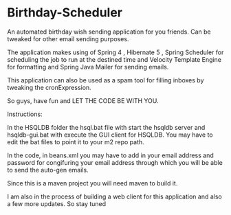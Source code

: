 # Birthday-Scheduler
An automated birthday wish sending application for you friends. Can be tweaked for other email sending purposes.

The application makes using of Spring 4 , Hibernate 5 , Spring Scheduler for scheduling the job to run at the destined time and Velocity Template Engine for formatting and Spring Java Mailer for sending emails.

This application can also be used as a spam tool for filling inboxes by tweaking the cronExpression.

So guys, have fun and LET THE CODE BE WITH YOU.

Instructions:

In the HSQLDB folder the hsql.bat file with start the hsqldb server and hsqldb-gui.bat with execute the GUI client for HSQLDB.
You may have to edit the bat files to point it to your m2 repo path.

In the code, in beans.xml you may have to add in your email address and password for congifuring your email address through which you will be able to send the auto-gen emails.

Since this is a maven project you will need maven to build it.

I am also in the process of building a web client for this application and also a few more updates. So stay tuned
